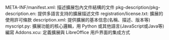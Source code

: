META-INF/manifest.xml: 描述擴展包內文件結構的文件
pkg-description/pkg-description.en: 提供多語言支持的擴展描述文件
registration/license.txt: 擴展的使用許可條款
description.xml: 提供擴展的基本信息(名稱、描述、版本等)
myscript.py: 擴展功能的核心邏輯，用 Python 或其他語言(JavaScript或Java等)編寫
Addons.xcu: 定義擴展與 LibreOffice 用戶界面的集成方式
